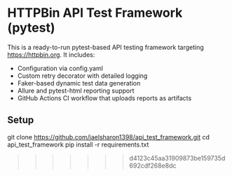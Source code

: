 # HTTPBin API Test Framework (pytest)

This is a ready-to-run pytest-based API testing framework targeting https://httpbin.org.
It includes:
- Configuration via config.yaml
- Custom retry decorator with detailed logging
- Faker-based dynamic test data generation
- Allure and pytest-html reporting support
- GitHub Actions CI workflow that uploads reports as artifacts


## Setup
git clone https://github.com/jaelsharon1398/api_test_framework.git
cd api_test_framework
pip install -r requirements.txt
>>>>>>> d4123c45aa31909873be159735d692cdf268e8dc
